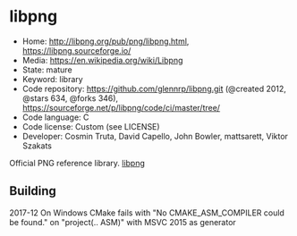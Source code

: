 # libpng

- Home: http://libpng.org/pub/png/libpng.html, https://libpng.sourceforge.io/
- Media: https://en.wikipedia.org/wiki/Libpng
- State: mature
- Keyword: library
- Code repository: https://github.com/glennrp/libpng.git (@created 2012, @stars 634, @forks 346), https://sourceforge.net/p/libpng/code/ci/master/tree/
- Code language: C
- Code license: Custom (see LICENSE)
- Developer: Cosmin Truta, David Capello, John Bowler, mattsarett, Viktor Szakats

Official PNG reference library.
[libpng](https://sourceforge.net/p/libpng/code/ci/master/tree/LICENSE)

## Building

2017-12
On Windows CMake fails with "No CMAKE_ASM_COMPILER could be found." on "project(.. ASM)" with MSVC 2015 as generator

